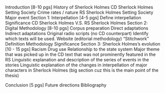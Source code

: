 Introduction [8-10 pgs]
History of Sherlock Holmes
CD Sherlock Holmes
Setting
Society
Crime rates / nature
RS Sherlock Holmes
Setting
Society
Major event
Section 1: Interpellation [4-5 pgs]
Define interpellation
Significance
CD Sherlock Holmes V.S. RS Sherlock Holmes
Section 2: Digital Methodology [8-10 pgs]
Corpus preparation
Direct adaptations
Indirect adaptations
Original radio scripts (no CD counterpart)
Identify which texts will be used. 
Website (editorial methodology)
“Stitchwork”
Definition
Methodology
Significance
Section 3: Sherlock Holmes’s evolution [10 - 15 pgs]
Racism
Drug use
Relationship to the state system
Major theme that was picked up in the CD text that was not prominently featured in the RS
Linguistic explanation and description of the series of events in the stories
Linguistic explanation of the changes in interpellation of major characters in Sherlock Holmes (big section cuz this is the main point of the thesis)

Conclusion [5 pgs]
Future directions
Bibliography
